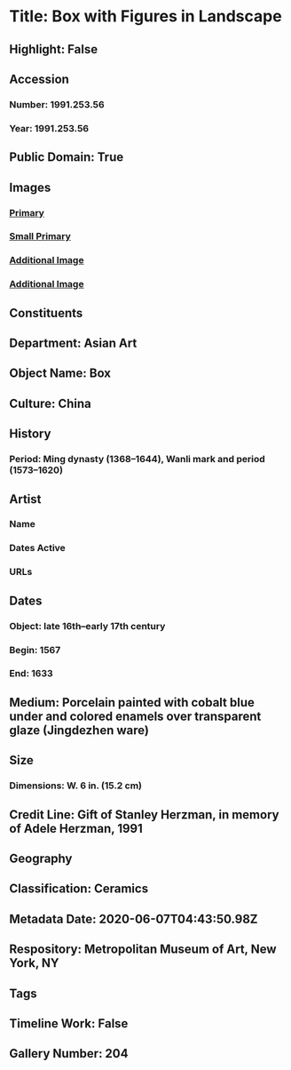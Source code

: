 # Title: Box with Figures in Landscape
## Highlight: False
## Accession
### Number: 1991.253.56
### Year: 1991.253.56
## Public Domain: True
## Images
### [Primary](https://images.metmuseum.org/CRDImages/as/original/DP-14609-108.jpg)
### [Small Primary](https://images.metmuseum.org/CRDImages/as/web-large/DP-14609-108.jpg)
### [Additional Image](https://images.metmuseum.org/CRDImages/as/original/DP-14609-109.jpg)
### [Additional Image](https://images.metmuseum.org/CRDImages/as/original/DP-14609-110.jpg)
## Constituents
## Department: Asian Art
## Object Name: Box
## Culture: China
## History
### Period: Ming dynasty (1368–1644), Wanli mark and period (1573–1620)
## Artist
### Name
### Dates Active
### URLs
## Dates
### Object: late 16th–early 17th century
### Begin: 1567
### End: 1633
## Medium: Porcelain painted with cobalt blue under and colored enamels over transparent glaze (Jingdezhen ware)
## Size
### Dimensions: W. 6 in. (15.2 cm)
## Credit Line: Gift of Stanley Herzman, in memory of Adele Herzman, 1991
## Geography
## Classification: Ceramics
## Metadata Date: 2020-06-07T04:43:50.98Z
## Respository: Metropolitan Museum of Art, New York, NY
## Tags
## Timeline Work: False
## Gallery Number: 204